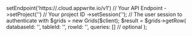 <?php

use Appwrite\Client;
use Appwrite\Services\Grids;

$client = (new Client())
    ->setEndpoint('https://<REGION>.cloud.appwrite.io/v1') // Your API Endpoint
    ->setProject('<YOUR_PROJECT_ID>') // Your project ID
    ->setSession(''); // The user session to authenticate with

$grids = new Grids($client);

$result = $grids->getRow(
    databaseId: '<DATABASE_ID>',
    tableId: '<TABLE_ID>',
    rowId: '<ROW_ID>',
    queries: [] // optional
);